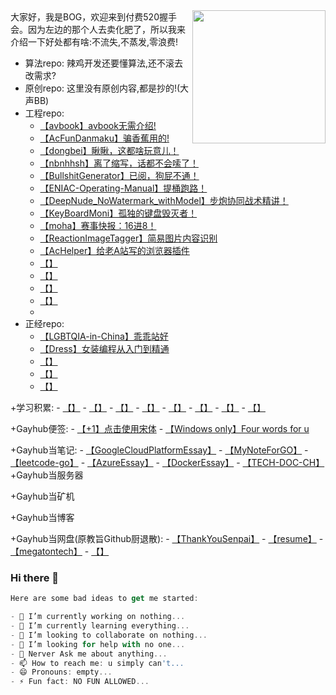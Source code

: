 
<img align='right' src='https://s3.bmp.ovh/imgs/2021/12/6b6236406ebd157d.jpg' width='213px'>
大家好，我是BOG，欢迎来到付费520握手会。因为左边的那个人去卖化肥了，所以我来介绍一下好处都有啥:不流失,不蒸发,零浪费!

+ 算法repo:
    辣鸡开发还要懂算法,还不滚去改需求?
+ 原创repo:
    这里没有原创内容,都是抄的!(大声BB)
+ 工程repo:
    - [【avbook】avbook无需介绍!](https://github.com/megatontech/avbook)
    - [【AcFunDanmaku】骗香蕉用的!](https://github.com/megatontech/AcFunDanmaku)
    - [【dongbei】瞅瞅，这都啥玩意儿！](https://github.com/megatontech/dongbei)
    - [【nbnhhsh】离了缩写，话都不会嗦了！](https://github.com/megatontech/nbnhhsh)
    - [【BullshitGenerator】已阅，狗屁不通！](https://github.com/megatontech/BullshitGenerator)
    - [【ENIAC-Operating-Manual】提桶跑路！](https://github.com/megatontech/ENIAC-Operating-Manual)
    - [【DeepNude_NoWatermark_withModel】步炮协同战术精讲！](https://github.com/megatontech/DeepNude_NoWatermark_withModel)
    - [【KeyBoardMoni】孤独的键盘毁灭者！](https://github.com/megatontech/KeyBoardMoni)
    - [【moha】赛事快报：16进8！](https://github.com/megatontech/moha)
    - [【ReactionImageTagger】简易图片内容识别](https://github.com/megatontech/ReactionImageTagger)
    - [【AcHelper】给老A站写的浏览器插件](https://github.com/megatontech/AcHelper)
    - [【】]()
    - [【】]()
    - [【】]()
    - [【】]()
    - []()
+ 正经repo:
    - [【LGBTQIA-in-China】乖乖站好](https://github.com/megatontech/LGBTQIA-in-China)
    - [【Dress】女装编程从入门到精通](https://github.com/megatontech/Dress)
    - [【】]()
    - [【】]()
    - [【】]()

+学习积累:
    - [【】](https://github.com/megatontech/AlgorithmImplentionInCSharp)
    - [【】](https://github.com/megatontech/go-admin)
    - [【】](https://github.com/megatontech/megahelper)
    - [【】](https://github.com/megatontech/SmartStoreNET)
    - [【】](https://github.com/megatontech/eShopOnContainers)
    - [【】](https://github.com/megatontech/BlogEngine.NET)
    - [【】](https://github.com/megatontech/Orchard2)
    - [【】](https://github.com/megatontech/architect-awesome)

+Gayhub便签:
    - [【+1】点击使用宋体](https://gist.github.com/megatontech/2569d73e20b4fa6b5aea3e22c9ed0238)
    - [【Windows only】Four words for u](https://gist.github.com/megatontech/e5dfd4dd64022a82b50315f340c21bcd)

+Gayhub当笔记:
    - [【GoogleCloudPlatformEssay】](https://github.com/megatontech/GoogleCloudPlatformEssay)
    - [【MyNoteForGO】](https://github.com/megatontech/MyNoteForGO)
    - [【leetcode-go】](https://github.com/megatontech/leetcode-go)
    - [【AzureEssay】](https://github.com/megatontech/AzureEssay)
    - [【DockerEssay】]([](https://github.com/megatontech/DockerEssay))
    - [【TECH-DOC-CH】](https://github.com/megatontech/TECH-DOC-CH)
+Gayhub当服务器

+Gayhub当矿机

+Gayhub当博客

+Gayhub当网盘(原教旨Github厨退散):
        - [【ThankYouSenpai】](https://github.com/megatontech/ThankYouSenpai)
        - [【resume】](https://github.com/megatontech/resume.github.com)
        - [【megatontech】](https://github.com/megatontech/megatontech.github.io)
        - [【】]()


### Hi there 👋
```javascript
Here are some bad ideas to get me started:

- 🔭 I’m currently working on nothing...
- 🌱 I’m currently learning everything...
- 👯 I’m looking to collaborate on nothing...
- 🤔 I’m looking for help with no one...
- 💬 Nerver Ask me about anything...
- 📫 How to reach me: u simply can't...
- 😄 Pronouns: empty...
- ⚡ Fun fact: NO FUN ALLOWED...
```
